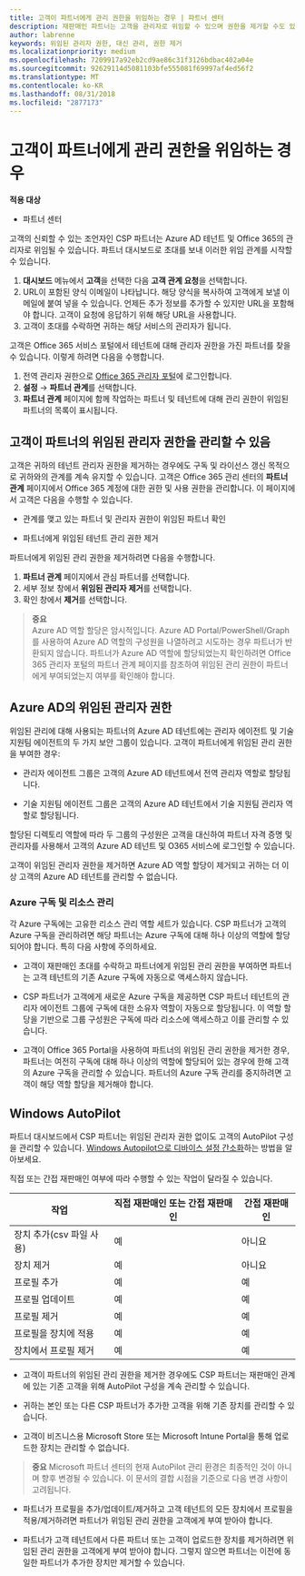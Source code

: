 ```yaml
---
title: 고객이 파트너에게 관리 권한을 위임하는 경우 | 파트너 센터
description: 재판매인 파트너는 고객을 관리자로 위임할 수 있으며 권한을 제거할 수도 있습니다.
author: labrenne
keywords: 위임된 관리자 권한, 대신 관리, 권한 제거
ms.localizationpriority: medium
ms.openlocfilehash: 7209917a92eb2cd9ae86c31f3126bdbac402a04e
ms.sourcegitcommit: 92629114d5081103bfe555081f69997af4ed56f2
ms.translationtype: MT
ms.contentlocale: ko-KR
ms.lasthandoff: 08/31/2018
ms.locfileid: "2877173"
---
```

# <a name="customers-delegate-administration-privileges-to-partners"></a>고객이 파트너에게 관리 권한을 위임하는 경우

**적용 대상**

-  파트너 센터

고객의 신뢰할 수 있는 조언자인 CSP 파트너는 Azure AD 테넌트 및 Office 365의 관리자로 위임될 수 있습니다. 파트너 대시보드로 초대를 보내 이러한 위임 관계를 시작할 수 있습니다. 

1. **대시보드** 메뉴에서 **고객**을 선택한 다음 **고객 관계 요청**을 선택합니다.
2. URL이 포함된 양식 이메일이 나타납니다. 해당 양식을 복사하여 고객에게 보낼 이메일에 붙여 넣을 수 있습니다. 언제든 추가 정보를 추가할 수 있지만 URL을 포함해야 합니다. 고객이 요청에 응답하기 위해 해당 URL을 사용합니다.  
3. 고객이 초대를 수락하면 귀하는 해당 서비스의 관리자가 됩니다.

고객은 Office 365 서비스 포털에서 테넌트에 대해 관리자 권한을 가진 파트너를 찾을 수 있습니다. 이렇게 하려면 다음을 수행합니다.

1. 전역 관리자 권한으로 [Office 365 관리자 포털](https://portal.office.com/adminportal)에 로그인합니다.
2. **설정** → **파트너 관계**를 선택합니다.
3. **파트너 관계** 페이지에 함께 작업하는 파트너 및 테넌트에 대해 관리 권한이 위임된 파트너의 목록이 표시됩니다.

## <a name="customers-can-manage-a-partners-delegated-admin-privileges"></a>고객이 파트너의 위임된 관리자 권한을 관리할 수 있음 

고객은 귀하의 테넌트 관리자 권한을 제거하는 경우에도 구독 및 라이선스 갱신 목적으로 귀하와의 관계를 계속 유지할 수 있습니다. 고객은 Office 365 관리 센터의 **파트너 관계** 페이지에서 Office 365 계정에 대한 권한 및 사용 권한을 관리합니다. 이 페이지에서 고객은 다음을 수행할 수 있습니다.

- 관계를 맺고 있는 파트너 및 관리자 권한이 위임된 파트너 확인

- 파트너에게 위임된 테넌트 관리 권한 제거

파트너에게 위임된 관리 권한을 제거하려면 다음을 수행합니다.

1. **파트너 관계** 페이지에서 관심 파트너를 선택합니다.
2. 세부 정보 창에서 **위임된 관리자 제거**를 선택합니다.
3. 확인 창에서 **제거**를 선택합니다.

>**중요**<br>
Azure AD 역할 할당은 암시적입니다. Azure AD Portal/PowerShell/Graph를 사용하여 Azure AD 역할의 구성원을 나열하려고 시도하는 경우 파트너가 반환되지 않습니다. 파트너가 Azure AD 역할에 할당되었는지 확인하려면 Office 365 관리자 포털의 파트너 관계 페이지를 참조하여 위임된 관리 권한이 파트너에게 부여되었는지 여부를 확인해야 합니다.

## <a name="delegated-admin-privileges-in-azure-ad"></a>Azure AD의 위임된 관리자 권한 

위임된 관리에 대해 사용되는 파트너의 Azure AD 테넌트에는 관리자 에이전트 및 기술 지원팀 에이전트의 두 가지 보안 그룹이 있습니다. 고객이 파트너에게 위임된 관리 권한을 부여한 경우:

- 관리자 에이전트 그룹은 고객의 Azure AD 테넌트에서 전역 관리자 역할로 할당됩니다.

- 기술 지원팀 에이전트 그룹은 고객의 Azure AD 테넌트에서 기술 지원팀 관리자 역할로 할당됩니다.

할당된 디렉토리 역할에 따라 두 그룹의 구성원은 고객을 대신하여 파트너 자격 증명 및 관리자를 사용해서 고객의 Azure AD 테넌트 및 O365 서비스에 로그인할 수 있습니다.

고객이 위임된 관리자 권한을 제거하면 Azure AD 역할 할당이 제거되고 귀하는 더 이상 고객의 Azure AD 테넌트를 관리할 수 없습니다.

### <a name="azure-subscriptions-and-resource-management"></a>Azure 구독 및 리소스 관리

각 Azure 구독에는 고유한 리소스 관리 역할 세트가 있습니다. CSP 파트너가 고객의 Azure 구독을 관리하려면 해당 파트너는 Azure 구독에 대해 하나 이상의 역할에 할당되어야 합니다. 특히 다음 사항에 주의하세요.

- 고객이 재판매인 초대를 수락하고 파트너에게 위임된 관리 권한을 부여하면 파트너는 고객 테넌트의 기존 Azure 구독에 자동으로 액세스하지 않습니다.

- CSP 파트너가 고객에게 새로운 Azure 구독을 제공하면 CSP 파트너 테넌트의 관리자 에이전트 그룹에 구독에 대한 소유자 역할이 자동으로 할당됩니다. 이 역할 할당을 기반으로 그룹 구성원은 구독에 따라 리소스에 액세스하고 이를 관리할 수 있습니다.

- 고객이 Office 365 Portal을 사용하여 파트너의 위임된 관리 권한을 제거한 경우, 파트너는 여전히 구독에 대해 하나 이상의 역할에 할당되어 있는 경우에 한해 고객의 Azure 구독을 관리할 수 있습니다. 파트너의 Azure 구독 관리를 중지하려면 고객이 해당 역할 할당을 제거해야 합니다.

## <a name="windows-autopilot"></a>Windows AutoPilot 

파트너 대시보드에서 CSP 파트너는 위임된 관리자 권한 없이도 고객의 AutoPilot 구성을 관리할 수 있습니다. [Windows Autopilot으로 디바이스 설정 간소화](https://docs.microsoft.com/partner-center/autopilot)하는 방법을 알아보세요.

직접 또는 간접 재판매인 여부에 따라 수행할 수 있는 작업이 달라질 수 있습니다.

|**작업**   |**직접 재판매인 또는 간접 재판매인**   |**간접 재판매인**   |
|-----------------|-----------------------------------| -----------------------------|
|장치 추가(csv 파일 사용)  |예      |아니요|
|장치 제거   |예   |아니요|
|프로필 추가   |예   | 예   |
|프로필 업데이트   |예    |예   |
|프로필 제거   |예   |예   |
|프로필을 장치에 적용   |예   |예   |
|장치에서 프로필 제거   |예   |예   | 

- 고객이 파트너의 위임된 관리 권한을 제거한 경우에도 CSP 파트너는 재판매인 관계에 있는 기존 고객을 위해 AutoPilot 구성을 계속 관리할 수 있습니다.

- 귀하는 본인 또는 다른 CSP 파트너가 추가한 고객을 위해 기존 장치를 관리할 수 있습니다.

- 고객이 비즈니스용 Microsoft Store 또는 Microsoft Intune Portal을 통해 업로드한 장치는 관리할 수 없습니다.

>**중요** Microsoft 파트너 센터의 현재 AutoPilot 관리 환경은 최종적인 것이 아니며 향후 변경될 수 있습니다. 이 문서의 결합 시점을 기준으로 다음 변경 사항이 고려됩니다.

  - 파트너가 프로필을 추가/업데이트/제거하고 고객 테넌트의 모든 장치에서 프로필을 적용/제거하려면 파트너가 위임된 관리 권한을 고객에게 부여 받아야 합니다.

- 파트너가 고객 테넌트에서 다른 파트너 또는 고객이 업로드한 장치를 제거하려면 위임된 관리 권한을 고객에게 부여 받아야 합니다. 그렇지 않으면 파트너는 이전에 동일한 파트너가 추가한 장치만 제거할 수 있습니다.
